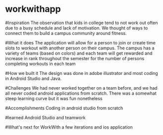 # workwithapp
#Inspiration
The observation that kids in college tend to not work out often due to a busy schedule and lack of motivation. We thought of ways to connect them to build a campus community around fitness.

#What it does
The application will allow for a person to join or create time slots to workout with another person on their campus. The campus has a variety of teams (based on colors) and each team will get rewarded and increase in rank throughout the semester for the number of persons completing workouts in each team

#How we built it
The design was done in adobe illustrator and most coding in Android Studio and Java.

#Challenges 
We had never worked together on a team before, and we had all never coded android applications from scratch. There was a somewhat steep learning curve but it was fun nonetheless

#Accomplishments
Coding in android studio from scratch

#learned
Android Studio and teamwork

#What's next for WorkWith
a few iterations and ios application
